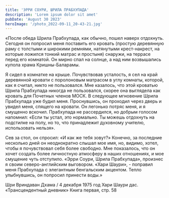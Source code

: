 ```yaml
---
title: 'ЭРРИ СОУРИ, ШРИЛА ПРАБХУПАДА'
description: 'Lorem ipsum dolor sit amet'
pubDate: 'August 30 2023'
heroImage: '/photo_2022-09-11_20-43-21.jpg'
---
```


«После обеда Шрила Прабхупада, как обычно, пошел наверх отдохнуть. Сегодня он попросил меня поставить его кровать (простую деревянную раму с толстыми и широкими ремнями, натянутыми крест-накрест, на которые ложился тонкий матрас и простыня) снаружи, на террасе перед его комнатой. Он мирно спал на солнце, а над ним возвышались купола храма Кришны-Баларамы.

Я сидел в комнатке на крыше. Почувствовав усталость, я сел на край деревянной кровати с поролоновым матрасом в углу комнаты, которой, как я считал, никто не пользовался. Мне казалось, что этой кроватью Шрила Прабхупада никогда не пользовался, скорее она выглядела как кровать для Почетных членов МОСК. В следующее мгновение Шрила Прабхупада уже будил меня. Проснувшись, он проходил через дверь и увидел меня, спящего на кровати. Он легонько потряс меня, и я смущенно вскочил.
Прабхупада не рассердился, но добрым голосом напомнил: «Если ты устал, это нормально. Ты можешь отдохнуть на подстилке на полу, но то, что принадлежит духовному учителю, использовать нельзя».

Сев за стол, он спросил: «И как же тебя зовут?» Конечно, за последние несколько дней он неоднократно слышал мое имя, но, видимо, хотел, чтобы я почувствовал себя более свободно. Мне показалось, что он хочет создать более личностную атмосферу в наших отношениях, и мое смущение чуть отступило.
«Эрри Соури, Шрила Прабхупада», произнес я своим северо-английским выговором.
«Хари Шаури»,  - поправил меня Прабхупада с элегантным бенгальским акцентом. Тепло улыбнувшись, он попросил принести воды.»

Шри Вриндаван Дхама / 4 декабря 1975 год 
Хари Шаури дас. «Трансцендентный дневник» 
Книга первая, стр. 58
